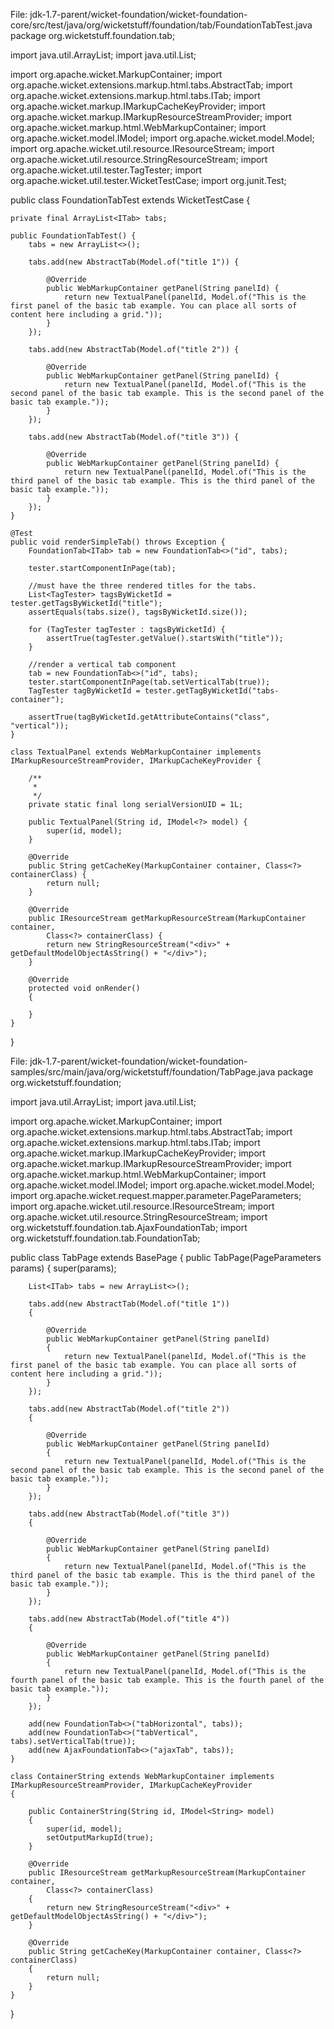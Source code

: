 

File: jdk-1.7-parent/wicket-foundation/wicket-foundation-core/src/test/java/org/wicketstuff/foundation/tab/FoundationTabTest.java
package org.wicketstuff.foundation.tab;

import java.util.ArrayList;
import java.util.List;

import org.apache.wicket.MarkupContainer;
import org.apache.wicket.extensions.markup.html.tabs.AbstractTab;
import org.apache.wicket.extensions.markup.html.tabs.ITab;
import org.apache.wicket.markup.IMarkupCacheKeyProvider;
import org.apache.wicket.markup.IMarkupResourceStreamProvider;
import org.apache.wicket.markup.html.WebMarkupContainer;
import org.apache.wicket.model.IModel;
import org.apache.wicket.model.Model;
import org.apache.wicket.util.resource.IResourceStream;
import org.apache.wicket.util.resource.StringResourceStream;
import org.apache.wicket.util.tester.TagTester;
import org.apache.wicket.util.tester.WicketTestCase;
import org.junit.Test;

public class FoundationTabTest extends WicketTestCase {
	
	private final ArrayList<ITab> tabs;

	public FoundationTabTest() {
		tabs = new ArrayList<>();

		tabs.add(new AbstractTab(Model.of("title 1")) {

			@Override
			public WebMarkupContainer getPanel(String panelId) {
				return new TextualPanel(panelId, Model.of("This is the first panel of the basic tab example. You can place all sorts of content here including a grid."));
			}
		});

		tabs.add(new AbstractTab(Model.of("title 2")) {

			@Override
			public WebMarkupContainer getPanel(String panelId) {
				return new TextualPanel(panelId, Model.of("This is the second panel of the basic tab example. This is the second panel of the basic tab example."));
			}
		});
		
		tabs.add(new AbstractTab(Model.of("title 3")) {

			@Override
			public WebMarkupContainer getPanel(String panelId) {
				return new TextualPanel(panelId, Model.of("This is the third panel of the basic tab example. This is the third panel of the basic tab example."));
			}
		});
	}
	
	@Test
	public void renderSimpleTab() throws Exception {
		FoundationTab<ITab> tab = new FoundationTab<>("id", tabs);
		
		tester.startComponentInPage(tab);
		
		//must have the three rendered titles for the tabs.
		List<TagTester> tagsByWicketId = tester.getTagsByWicketId("title");
		assertEquals(tabs.size(), tagsByWicketId.size());
		
		for (TagTester tagTester : tagsByWicketId) {
			assertTrue(tagTester.getValue().startsWith("title"));
		}
		
		//render a vertical tab component
		tab = new FoundationTab<>("id", tabs);
		tester.startComponentInPage(tab.setVerticalTab(true));
		TagTester tagByWicketId = tester.getTagByWicketId("tabs-container");
		
		assertTrue(tagByWicketId.getAttributeContains("class", "vertical"));
	}
	
	class TextualPanel extends WebMarkupContainer implements IMarkupResourceStreamProvider, IMarkupCacheKeyProvider {

		/**
		 * 
		 */
		private static final long serialVersionUID = 1L;

		public TextualPanel(String id, IModel<?> model) {
			super(id, model);
		}

		@Override
		public String getCacheKey(MarkupContainer container, Class<?> containerClass) {
			return null;
		}

		@Override
		public IResourceStream getMarkupResourceStream(MarkupContainer container,
			Class<?> containerClass) {
			return new StringResourceStream("<div>" + getDefaultModelObjectAsString() + "</div>");
		}

		@Override
		protected void onRender()
		{
			
		}
	}
}


File: jdk-1.7-parent/wicket-foundation/wicket-foundation-samples/src/main/java/org/wicketstuff/foundation/TabPage.java
package org.wicketstuff.foundation;

import java.util.ArrayList;
import java.util.List;

import org.apache.wicket.MarkupContainer;
import org.apache.wicket.extensions.markup.html.tabs.AbstractTab;
import org.apache.wicket.extensions.markup.html.tabs.ITab;
import org.apache.wicket.markup.IMarkupCacheKeyProvider;
import org.apache.wicket.markup.IMarkupResourceStreamProvider;
import org.apache.wicket.markup.html.WebMarkupContainer;
import org.apache.wicket.model.IModel;
import org.apache.wicket.model.Model;
import org.apache.wicket.request.mapper.parameter.PageParameters;
import org.apache.wicket.util.resource.IResourceStream;
import org.apache.wicket.util.resource.StringResourceStream;
import org.wicketstuff.foundation.tab.AjaxFoundationTab;
import org.wicketstuff.foundation.tab.FoundationTab;

public class TabPage extends BasePage
{
	public TabPage(PageParameters params)
	{
		super(params);

		List<ITab> tabs = new ArrayList<>();

		tabs.add(new AbstractTab(Model.of("title 1"))
		{

			@Override
			public WebMarkupContainer getPanel(String panelId)
			{
				return new TextualPanel(panelId, Model.of("This is the first panel of the basic tab example. You can place all sorts of content here including a grid."));
			}
		});

		tabs.add(new AbstractTab(Model.of("title 2"))
		{

			@Override
			public WebMarkupContainer getPanel(String panelId)
			{
				return new TextualPanel(panelId, Model.of("This is the second panel of the basic tab example. This is the second panel of the basic tab example."));
			}
		});
		
		tabs.add(new AbstractTab(Model.of("title 3"))
		{

			@Override
			public WebMarkupContainer getPanel(String panelId)
			{
				return new TextualPanel(panelId, Model.of("This is the third panel of the basic tab example. This is the third panel of the basic tab example."));
			}
		});
		
		tabs.add(new AbstractTab(Model.of("title 4"))
		{

			@Override
			public WebMarkupContainer getPanel(String panelId)
			{
				return new TextualPanel(panelId, Model.of("This is the fourth panel of the basic tab example. This is the fourth panel of the basic tab example."));
			}
		});

		add(new FoundationTab<>("tabHorizontal", tabs));
		add(new FoundationTab<>("tabVertical", tabs).setVerticalTab(true));
		add(new AjaxFoundationTab<>("ajaxTab", tabs));
	}
	
	class ContainerString extends WebMarkupContainer implements IMarkupResourceStreamProvider, IMarkupCacheKeyProvider
	{

		public ContainerString(String id, IModel<String> model)
		{
			super(id, model);
			setOutputMarkupId(true);
		}

		@Override
		public IResourceStream getMarkupResourceStream(MarkupContainer container,
			Class<?> containerClass)
		{
			return new StringResourceStream("<div>" + getDefaultModelObjectAsString() + "</div>");
		}

		@Override
		public String getCacheKey(MarkupContainer container, Class<?> containerClass)
		{
			return null;
		}
	}
}
